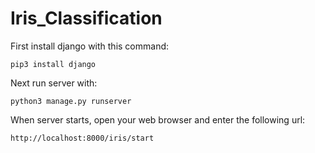 # Iris_Classification

First install django with this command:

`pip3 install django`

Next run server with:

`python3 manage.py runserver`

When server starts, open your web browser and enter the following url:

`http://localhost:8000/iris/start`